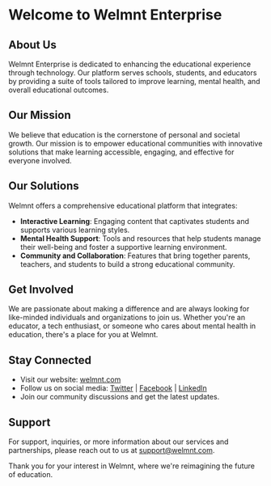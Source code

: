 # Welcome to Welmnt Enterprise

## About Us
Welmnt Enterprise is dedicated to enhancing the educational experience through technology. Our platform serves schools, students, and educators by providing a suite of tools tailored to improve learning, mental health, and overall educational outcomes.

## Our Mission
We believe that education is the cornerstone of personal and societal growth. Our mission is to empower educational communities with innovative solutions that make learning accessible, engaging, and effective for everyone involved.

## Our Solutions
Welmnt offers a comprehensive educational platform that integrates:

- **Interactive Learning**: Engaging content that captivates students and supports various learning styles.
- **Mental Health Support**: Tools and resources that help students manage their well-being and foster a supportive learning environment.
- **Community and Collaboration**: Features that bring together parents, teachers, and students to build a strong educational community.

## Get Involved
We are passionate about making a difference and are always looking for like-minded individuals and organizations to join us. Whether you're an educator, a tech enthusiast, or someone who cares about mental health in education, there's a place for you at Welmnt.

## Stay Connected
- Visit our website: [welmnt.com](https://welmnt.com)
- Follow us on social media: [Twitter](https://twitter.com/welmnt) | [Facebook](https://facebook.com/welmnt) | [LinkedIn](https://linkedin.com/company/welmnt)
- Join our community discussions and get the latest updates.

## Support
For support, inquiries, or more information about our services and partnerships, please reach out to us at [support@welmnt.com](mailto:support@welmnt.com).

Thank you for your interest in Welmnt, where we're reimagining the future of education.
